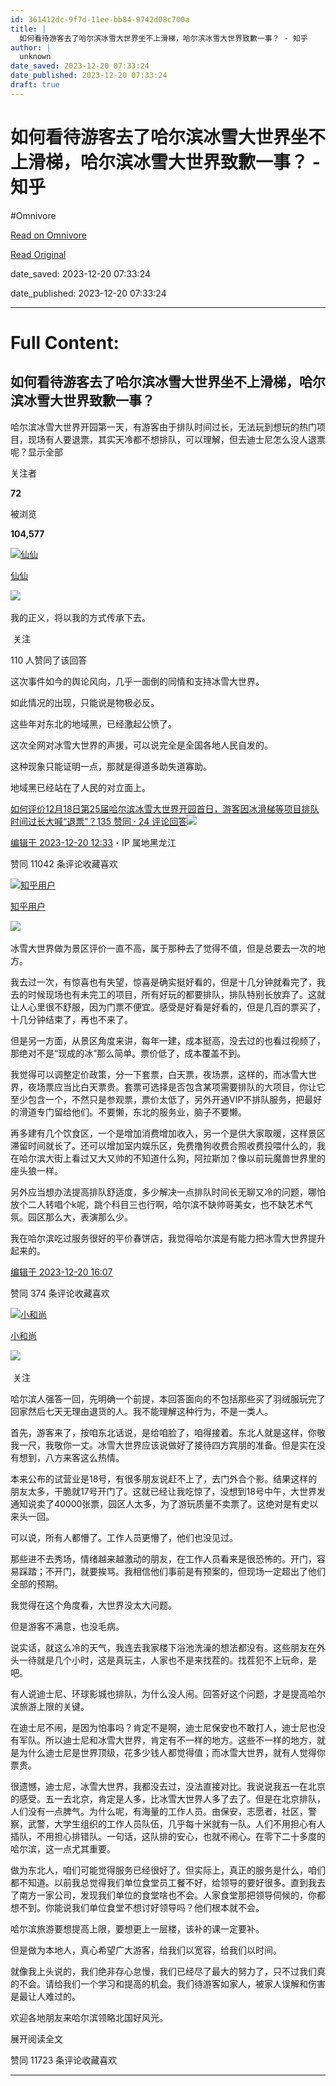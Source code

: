 ```yaml
---
id: 361412dc-9f7d-11ee-bb84-9742d08c700a
title: |
  如何看待游客去了哈尔滨冰雪大世界坐不上滑梯，哈尔滨冰雪大世界致歉一事？ - 知乎
author: |
  unknown
date_saved: 2023-12-20 07:33:24
date_published: 2023-12-20 07:33:24
draft: true
---
```


# 如何看待游客去了哈尔滨冰雪大世界坐不上滑梯，哈尔滨冰雪大世界致歉一事？ - 知乎
#Omnivore

[Read on Omnivore](https://omnivore.app/me/-18c891769a0)

[Read Original](https://www.zhihu.com/question/635628141/answer/3332780557)

date_saved: 2023-12-20 07:33:24

date_published: 2023-12-20 07:33:24

--- 

# Full Content: 

## 如何看待游客去了哈尔滨冰雪大世界坐不上滑梯，哈尔滨冰雪大世界致歉一事？

哈尔滨冰雪大世界开园第一天，有游客由于排队时间过长，无法玩到想玩的热门项目，现场有人要退票，其实天冷都不想排队，可以理解，但去迪士尼怎么没人退票呢？显示全部 ​

关注者

**72**

被浏览

**104,577**

[![仙仙](https://proxy-prod.omnivore-image-cache.app/0x0,s0Zbtp8qisHFrSN4XSnxcrAnRZO1FpvTmfVIMfntEX0U/https://picx.zhimg.com/v2-a0ff6bd89f141bc87e83d9579605d2be_l.jpg?source=2c26e567)](https://www.zhihu.com/people/xian-xian-7-18)

[仙仙](https://www.zhihu.com/people/xian-xian-7-18)

​![](https://proxy-prod.omnivore-image-cache.app/0x0,sRpP1H2oa_TfsDLpATwsIt6ipVLRN7HlUZGTch2Ee4JQ/https://picx.zhimg.com/v2-4812630bc27d642f7cafcd6cdeca3d7a.jpg?source=88ceefae)

我的正义，将以我的方式传承下去。

​ 关注

110 人赞同了该回答

这次事件如今的舆论风向，几乎一面倒的同情和支持冰雪大世界。

如此情况的出现，只能说是物极必反。

这些年对东北的地域黑，已经激起公愤了。

这次全网对冰雪大世界的声援，可以说完全是全国各地人民自发的。

这种现象只能证明一点，那就是得道多助失道寡助。

地域黑已经站在了人民的对立面上。

[如何评价12月18日第25届哈尔滨冰雪大世界开园首日，游客因冰滑梯等项目排队时间过长大喊“退票”？135 赞同 · 24 评论回答![](https://proxy-prod.omnivore-image-cache.app/0x0,s6yEE4cegNFhyJQZL_F0cn9QyNuvD1p6zKxhYgPEyhaI/https://pic1.zhimg.com/v2-eb661a46aa3e4265d81e82f83647a53c_120x160.jpg)](https://www.zhihu.com/question/635469738/answer/3331789586)

[编辑于 2023-12-20 12:33](https://www.zhihu.com/question/635628141/answer/3332780557)・IP 属地黑龙江

​赞同 110​​42 条评论​收藏​喜欢

[![知乎用户](https://proxy-prod.omnivore-image-cache.app/0x0,sYPOst_vEAudSx_wTU8sqAW1P6hYvsnvtGO6ogPfY6n0/https://picx.zhimg.com/v2-abed1a8c04700ba7d72b45195223e0ff_l.jpg?source=1def8aca)](https://www.zhihu.com/people/8adabf7ba5c9b6351e98d8085291260b)

[知乎用户](https://www.zhihu.com/people/8adabf7ba5c9b6351e98d8085291260b)

​![](https://proxy-prod.omnivore-image-cache.app/0x0,sRpP1H2oa_TfsDLpATwsIt6ipVLRN7HlUZGTch2Ee4JQ/https://picx.zhimg.com/v2-4812630bc27d642f7cafcd6cdeca3d7a.jpg?source=88ceefae)

冰雪大世界做为景区评价一直不高，属于那种去了觉得不值，但是总要去一次的地方。

我去过一次，有惊喜也有失望，惊喜是确实挺好看的，但是十几分钟就看完了，我去的时候现场也有未完工的项目，所有好玩的都要排队，排队特别长放弃了。这就让人心里很不舒服，因为门票不便宜。感受是好看是好看的，但是几百的票买了，十几分钟结束了，再也不来了。

但是另一方面，从景区角度来讲，每年一建，成本挺高，没去过的也看过视频了，那绝对不是“现成的冰”那么简单。票价低了，成本覆盖不到。

我觉得可以调整定价政策，分一下套票，白天票，夜场票，这样的，而冰雪大世界，夜场票应当比白天票贵。套票可选择是否包含某项需要排队的大项目，你让它至少包含一个，不然只是参观票，票价太低了，另外开通VIP不排队服务，把最好的滑道专门留给他们。不要懒，东北的服务业，脑子不要懒。

再多建有几个饮食区，一个是增加消费增加收入，另一个是供大家取暖，这样景区滞留时间就长了。还可以增加室内娱乐区，免费撸狗收费合照收费投喂什么的，我在哈尔滨大街上看过又大又帅的不知道什么狗，阿拉斯加？像以前玩魔兽世界里的座头狼一样。

另外应当想办法提高排队舒适度，多少解决一点排队时间长无聊又冷的问题，哪怕放个二人转唱个k呢，跳个科目三也行啊，哈尔滨不缺帅哥美女，也不缺艺术气氛。园区那么大，表演那么少。

我在哈尔滨吃过服务很好的平价春饼店，我觉得哈尔滨是有能力把冰雪大世界提升起来的。

[编辑于 2023-12-20 16:07](https://www.zhihu.com/question/635628141/answer/3332937413)

​赞同 37​​4 条评论​收藏​喜欢

[![小和尚](https://proxy-prod.omnivore-image-cache.app/0x0,s9JnaMqNjtNi2KqBxGf5w7RxiNWpVg3Jcw80AJ6QMJsg/https://pic1.zhimg.com/v2-9fdf9cc84baecbd7b55dc913cfc9acfe_l.jpg?source=1def8aca)](https://www.zhihu.com/people/xiao-he-shang-68-3)

[小和尚](https://www.zhihu.com/people/xiao-he-shang-68-3)

​![](https://proxy-prod.omnivore-image-cache.app/0x0,sRpP1H2oa_TfsDLpATwsIt6ipVLRN7HlUZGTch2Ee4JQ/https://picx.zhimg.com/v2-4812630bc27d642f7cafcd6cdeca3d7a.jpg?source=88ceefae)

​ 关注

哈尔滨人强答一回，先明确一个前提，本回答面向的不包括那些买了羽绒服玩完了回家然后七天无理由退货的人。我不能理解这种行为，不是一类人。

首先，游客来了，按咱东北话说，是给咱脸了，咱得接着。东北人就是这样，你敬我一尺，我敬你一丈。冰雪大世界应该说做好了接待四方宾朋的准备。但是实在没有想到，八方来客这么热情。

本来公布的试营业是18号，有很多朋友说赶不上了，去门外合个影。结果这样的朋友太多，干脆就17号开门了。这就已经让我吃惊了，没想到18号中午，大世界发通知说卖了40000张票，园区人太多，为了游玩质量不卖票了。这绝对是有史以来头一回。

可以说，所有人都懵了。工作人员更懵了，他们也没见过。

那些进不去秀场，情绪越来越激动的朋友，在工作人员看来是很恐怖的。开门，容易踩踏；不开门，就要挨骂。我相信他们事前是有预案的，但现场一定超出了他们全部的预期。

我觉得在这个角度看，大世界没太大问题。

但是游客不满意，也没毛病。

说实话，就这么冷的天气，我连去我家楼下浴池洗澡的想法都没有。这些朋友在外头一待就是几个小时，这是真玩主，人家也不是来找茬的。找茬犯不上玩命，是吧。

有人说迪士尼、环球影城也排队，为什么没人闹。回答好这个问题，才是提高哈尔滨旅游上限的关键。

在迪士尼不闹，是因为怕事吗？肯定不是啊，迪士尼保安也不敢打人，迪士尼也没有军队。所以迪士尼和冰雪大世界，肯定有不一样的地方。这些不一样的地方，就是为什么迪士尼是世界顶级，花多少钱人都觉得值；而冰雪大世界，就有人觉得你票贵。

很遗憾，迪士尼，冰雪大世界，我都没去过，没法直接对比。我说说我五一在北京的感受。五一去北京，肯定是人多，比冰雪大世界人多了去了。但是在北京排队，人们没有一点脾气。为什么呢，有海量的工作人员。由保安，志愿者，社区，警察，武警，大学生组织的工作人员队伍，几乎每十米就有一队。人们不用担心有人插队，不用担心排错队。一句话，这队排的安心，也就不闹心。在零下二十多度的哈尔滨，这一点尤其重要。

做为东北人，咱们可能觉得服务已经很好了。但实际上，真正的服务是什么，咱们都不知道。以前我总觉得我们单位食堂员工餐不好，给领导的要好很多。直到我去了南方一家公司，发现我们单位的食堂啥也不会。人家食堂那把领导伺候的，你都想不到。你能说我们单位食堂不想讨好领导吗？他们根本就不会。

哈尔滨旅游要想提高上限，要想更上一层楼，该补的课一定要补。

但是做为本地人，真心希望广大游客，给我们以宽容，给我们以时间。

就像我上头说的，我们绝非存心怠慢，我们已经尽了最大的努力了，只不过我们真的不会。请给我们一个学习和提高的机会。我们待游客如家人，被家人误解和伤害是最让人难过的。

欢迎各地朋友来哈尔滨领略北国好风光。

展开阅读全文​

​赞同 117​​23 条评论​收藏​喜欢

---

